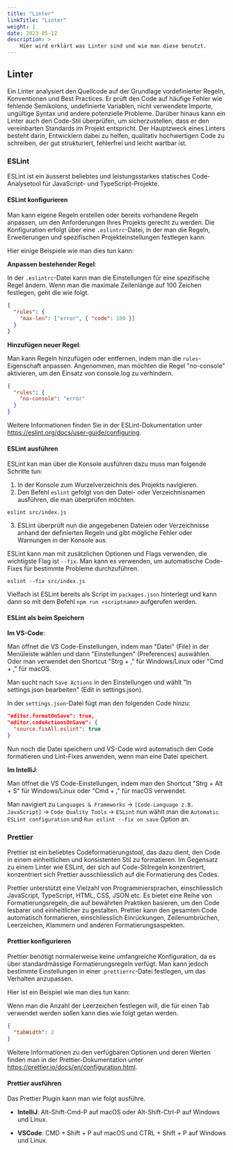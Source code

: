 ```yaml
---
title: "Linter"
linkTitle: "Linter"
weight: 1
date: 2023-05-12
description: >
    Hier wird erklärt was Linter sind und wie man diese benutzt.
---
```


## Linter
Ein Linter analysiert den Quellcode auf der Grundlage vordefinierter Regeln, Konventionen und Best Practices. Er prüft den Code auf häufige Fehler wie fehlende Semikolons, undefinierte Variablen, nicht verwendete Importe, ungültige Syntax und andere potenzielle Probleme. Darüber hinaus kann ein Linter auch den Code-Stil überprüfen, um sicherzustellen, dass er den vereinbarten Standards im Projekt entspricht.
Der Hauptzweck eines Linters besteht darin, Entwicklern dabei zu helfen, qualitativ hochwertigen Code zu schreiben, der gut strukturiert, fehlerfrei und leicht wartbar ist.

### ESLint
ESLint ist ein äusserst beliebtes und leistungsstarkes statisches Code-Analysetool für JavaScript- und TypeScript-Projekte.

#### ESLint konfigurieren
Man kann eigene Regeln erstellen oder bereits vorhandene Regeln anpassen, um den Anforderungen Ihres Projekts gerecht zu werden.
Die Konfiguration erfolgt über eine `.eslintrc`-Datei, in der man die Regeln, Erweiterungen und spezifischen Projekteinstellungen festlegen kann.

Hier einige Beispiele wie man dies tun kann:

**Anpassen bestehender Regel**:

In der `.eslintrc`-Datei kann man die Einstellungen für eine spezifische Regel ändern. Wenn man die maximale Zeilenlänge auf 100 Zeichen festlegen, geht die wie folgt.
```json
{
  "rules": {
    "max-len": ["error", { "code": 100 }]
  }
}
```

**Hinzufügen neuer Regel**:

Man kann Regeln hinzufügen oder entfernen, indem man die `rules`-Eigenschaft anpassen. Angenommen, man möchten die Regel "no-console" aktivieren, um den Einsatz von console.log zu verhindern.
```json
{
  "rules": {
    "no-console": "error"
  }
}
```

Weitere Informationen finden Sie in der ESLint-Dokumentation unter https://eslint.org/docs/user-guide/configuring.

#### ESLint ausführen
ESLint kan man über die Konsole ausführen dazu muss man folgende Schritte tun:

1. In der Konsole zum Wurzelverzeichnis des Projekts navigieren.
2. Den Befehl `eslint` gefolgt von den Datei- oder Verzeichnisnamen ausführen, die man überprüfen möchten.
```shell
eslint src/index.js
```
3. ESLint überprüft nun die angegebenen Dateien oder Verzeichnisse anhand der definierten Regeln und gibt mögliche Fehler oder Warnungen in der Konsole aus.

ESLint kann man mit zusätzlichen Optionen und Flags verwenden, die wichtigste Flag ist  `--fix`. Man kann es verwenden, um automatische Code-Fixes für bestimmte Probleme durchzuführen.
```shell
eslint --fix src/index.js
```

Vielfach ist ESLint bereits als Script im `packages.json` hinterlegt und kann dann so mit dem Befehl `npm run <scriptname>` aufgerufen werden.

#### ESLint als beim Speichern
**Im VS-Code**:

Man öffnet die VS Code-Einstellungen, indem man "Datei" (File) in der Menüleiste wählen und dann "Einstellungen" (Preferences) auswählen. Oder man verwendet den Shortcut "Strg + ," für Windows/Linux oder "Cmd + ," für macOS.

Man sucht nach `Save Actions` in den Einstellungen und wählt "In settings.json bearbeiten" (Edit in settings.json).

In der `settings.json`-Datei fügt man den folgenden Code hinzu:
```json
"editor.formatOnSave": true,
"editor.codeActionsOnSave": {
  "source.fixAll.eslint": true
}
```

Nun noch die Datei speichern und VS-Code wird automatisch den Code formatieren und Lint-Fixes anwenden, wenn man eine Datei speichert.


**Im IntelliJ**:

Man öffnet die VS Code-Einstellungen, indem man den Shortcut "Strg + Alt + S" für Windows/Linux oder "Cmd + ," für macOS verwendet.

Man navigiert zu `Languages & Frameworks` -> `[Code-Language z.B. JavaScript]` -> `Code Quality Tools` -> `ESLint` nun wählt man die `Automatic ESLint configuration` und `Run eslint --fix on save` Option an.

### Prettier
Prettier ist ein beliebtes Codeformatierungstool, das dazu dient, den Code in einem einheitlichen und konsistenten Stil zu formatieren. Im Gegensatz zu einem Linter wie ESLint, der sich auf Code-Stilregeln konzentriert, konzentriert sich Prettier ausschliesslich auf die Formatierung des Codes.

Prettier unterstützt eine Vielzahl von Programmiersprachen, einschliesslich JavaScript, TypeScript, HTML, CSS, JSON etc.
Es bietet eine Reihe von Formatierungsregeln, die auf bewährten Praktiken basieren, um den Code lesbarer und einheitlicher zu gestalten.
Prettier kann den gesamten Code automatisch formatieren, einschliesslich Einrückungen, Zeilenumbrüchen, Leerzeichen, Klammern und anderen Formatierungsaspekten.

#### Prettier konfigurieren
Prettier benötigt normalerweise keine umfangreiche Konfiguration, da es über standardmässige Formatierungsregeln verfügt. Man kann jedoch bestimmte Einstellungen in einer .`prettierrc`-Datei festlegen, um das Verhalten anzupassen.

Hier ist ein Beispiel wie man dies tun kann:

Wenn man die Anzahl der Leerzeichen festlegen will, die für einen Tab verwendet werden sollen kann dies wie folgt getan werden.
```json
{
  "tabWidth": 2
}
```

Weitere Informationen zu den verfügbaren Optionen und deren Werten finden man in der Prettier-Dokumentation unter https://prettier.io/docs/en/configuration.html.

#### Prettier ausführen
Das Prettier Plugin kann man wie folgt ausführe.
* **IntelliJ**: Alt-Shift-Cmd-P auf macOS oder Alt-Shift-Ctrl-P auf Windows und Linux.

* **VSCode**: CMD + Shift + P auf macOS und CTRL + Shift + P auf Windows und Linux.

